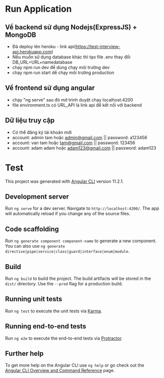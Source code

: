 # Run Application 

## Về backend sử dụng Nodejs(ExpressJS) + MongoDB
- Đã deploy lên heroku - link api(https://test-interview-api.herokuapp.com)
- Nếu muốn sử dụng database khác thì tạo file .env thay đổi DB_URL=URL+namedatabase
- chạy npm run dev để dùng chạy môi trường dev
- chạy npm run start dể chạy môi trường production

## Về frontend sử dụng angular
- chạy "ng serve" sau đó mở trình duyệt chạy localhost:4200
- file environment.ts có URL_API là link api để kết nối với backend

## Dữ liệu truy cập
- Có thể đăng ký tài khoản mới
- account: admin tam hoặc admin@gmail.com || password: a123456
- account: van tam hoặc tam@gmail.com || password: 123456
- account: adam adam hoặc adam123@gmail.com || password: adam123

# Test

This project was generated with [Angular CLI](https://github.com/angular/angular-cli) version 11.2.1.

## Development server

Run `ng serve` for a dev server. Navigate to `http://localhost:4200/`. The app will automatically reload if you change any of the source files.

## Code scaffolding

Run `ng generate component component-name` to generate a new component. You can also use `ng generate directive|pipe|service|class|guard|interface|enum|module`.

## Build

Run `ng build` to build the project. The build artifacts will be stored in the `dist/` directory. Use the `--prod` flag for a production build.

## Running unit tests

Run `ng test` to execute the unit tests via [Karma](https://karma-runner.github.io).

## Running end-to-end tests

Run `ng e2e` to execute the end-to-end tests via [Protractor](http://www.protractortest.org/).

## Further help

To get more help on the Angular CLI use `ng help` or go check out the [Angular CLI Overview and Command Reference](https://angular.io/cli) page.
